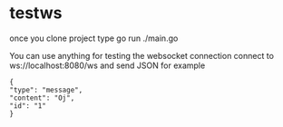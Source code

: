 # testws

once you clone project type
go run ./main.go

You can use anything for testing the websocket connection connect to ws://localhost:8080/ws
and send JSON for example
```
{
"type": "message",
"content": "Oj",
"id": "1"
}
```
